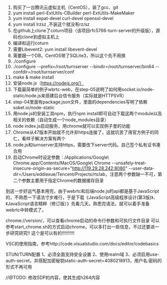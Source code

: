 1. 购买了一台腾讯云虚拟主机（CentOS），装了gcc、git
  1. yum install perl-ExtUtils-CBuilder perl-ExtUtils-MakeMaker 
  1. yum install expat-devel  curl-devel openssl-devel
  1. yum install lrzsz ,不装这个就没有rz/sz
1. 在github上clone了coturn项目（该项目rfc5766-turn-server的升级版），源码也clone到虚拟主机上
1. 编译和运行coturn
  1. 需要Libevent2: yum install libevent-devel
  1. 需要跟一个DB，CentOS带了SQLite3，所以这个先不用换
  1. ./configure
  1. ./configure --prefix=/root/turnserver --bindir=/root/turnserver/bin64 --confdir=/root/turnserver/conf
  1. make & make install
1. 安装node.js（https://nodejs.org/）
1. 下载最简单的例子wbrtc-web，在step-05说明了如何用socket.io/node-static/node.js来搭建后台信令服务（实际就是HTTPSVR）
  1. step-04里面有package.json文件，里面的dependencies写明了依赖soket.io/node-static
  1. 用node.js的安装工具npm，执行npm install即可自动下载这两个module以及相关的依赖（自动生成一个node_modules目录）
  1. node index.js启动服务，用chrome就可以实现例子里的功能
1. Chrome从47版本开始就不允许非https连接了，这就坑苦了用官方例子的同仁，看样子解决方案有两个
  1. node.js和turnserver支持https，需要改下server代码。自己签个私有证书凑合用
  1. 启动Chrome时设定参数：/Applications/Google\ Chrome.app/Contents/MacOS/Google\ Chrome --unsafely-treat-insecure-origin-as-secure="http://119.29.28.242:8080" --user-data-dir=/Users/eddiexue/Tencent/Projects/rtclab，注意两个参数缺一不可，第二个参数主要用于指定Chrome的数据缓存目录

到这一步好运气基本用完，由于webrtc和后端node.js的api都是基于JavaScript的，不熟悉一下语法寸步难行，于是下载《JavaScript高级程序设计(第3版)》、《JavaScript语言精粹（修订版）》先看几天。熟悉完语法，就可以着手准备webrtc中转模式了。

chrome://version/，可以查看chrome启动的命令行参数和可执行文件目录
可以参考start_chrome.sh的方式启动chrome，可以多打出一些信息，不过还要进一步研究研究!!
这个是可以有的!!!!!!!!!!

VSC的使用指南，参考http://code.visualstudio.com/docs/editor/codebasics

STUN/TURN配置
1、必须全面支持安全设置
2、使用realm域
3、必须启用use-auth-secret，并搭配加密秘钥static-auth-secret=4080218913，用户名:密码的形式不再可用

//@TODO: 修改SDP的内容，使其生成h264内容
